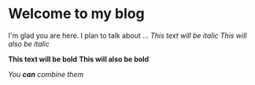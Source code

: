 # Welcome to my blog

I'm glad you are here. I plan to talk about ...
*This text will be italic*
_This will also be italic_

**This text will be bold**
__This will also be bold__

_You **can** combine them_
